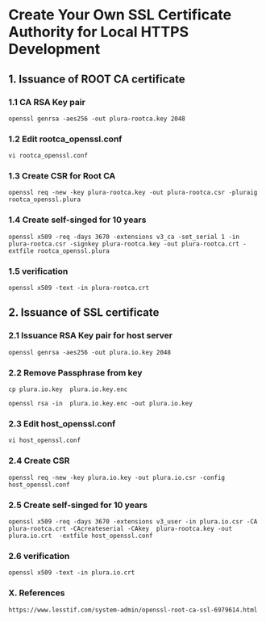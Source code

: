 # Create Your Own SSL Certificate Authority for Local HTTPS Development
   
## 1. Issuance of ROOT CA certificate


### 1.1 CA RSA Key pair

    openssl genrsa -aes256 -out plura-rootca.key 2048
    
### 1.2 Edit rootca_openssl.conf

    vi rootca_openssl.conf
    
### 1.3 Create CSR for Root CA

    openssl req -new -key plura-rootca.key -out plura-rootca.csr -pluraig rootca_openssl.plura
    
### 1.4 Create self-singed for 10 years

    openssl x509 -req -days 3670 -extensions v3_ca -set_serial 1 -in plura-rootca.csr -signkey plura-rootca.key -out plura-rootca.crt -extfile rootca_openssl.plura
    
### 1.5 verification

    openssl x509 -text -in plura-rootca.crt
    
## 2. Issuance of SSL certificate


### 2.1 Issuance RSA Key pair for host server

    openssl genrsa -aes256 -out plura.io.key 2048
    
### 2.2 Remove Passphrase from key

    cp plura.io.key  plura.io.key.enc
    
    openssl rsa -in  plura.io.key.enc -out plura.io.key

### 2.3 Edit host_openssl.conf

    vi host_openssl.conf
    
### 2.4 Create CSR

    openssl req -new -key plura.io.key -out plura.io.csr -config host_openssl.conf
    
### 2.5 Create self-singed for 10 years

    openssl x509 -req -days 3670 -extensions v3_user -in plura.io.csr -CA plura-rootca.crt -CAcreateserial -CAkey  plura-rootca.key -out plura.io.crt  -extfile host_openssl.conf
    
### 2.6 verification

    openssl x509 -text -in plura.io.crt

### X. References

    https://www.lesstif.com/system-admin/openssl-root-ca-ssl-6979614.html
    
    
